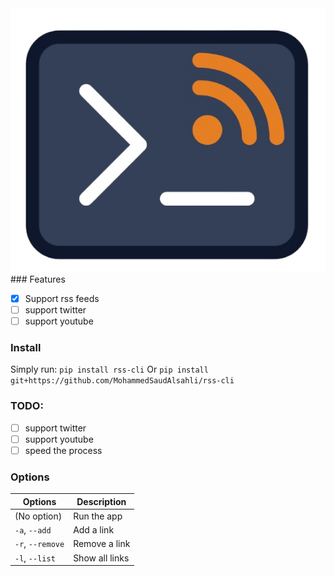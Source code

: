 <div align=center >
<img src=readme/rss-cli_logo.png>
</div>
### Features

- [x] Support rss feeds
- [ ] support twitter
- [ ] support youtube

### Install

Simply run:
`pip install rss-cli`
 Or 
 `pip install git+https://github.com/MohammedSaudAlsahli/rss-cli`
### TODO:

- [ ] support twitter
- [ ] support youtube
- [ ] speed the process

### Options

| Options          | Description    |
| ---------------- | -------------- |
| (No option)      | Run the app    |
| `-a`, `--add`    | Add a link     |
| `-r`, `--remove` | Remove a link  |
| `-l`, `--list`   | Show all links |
